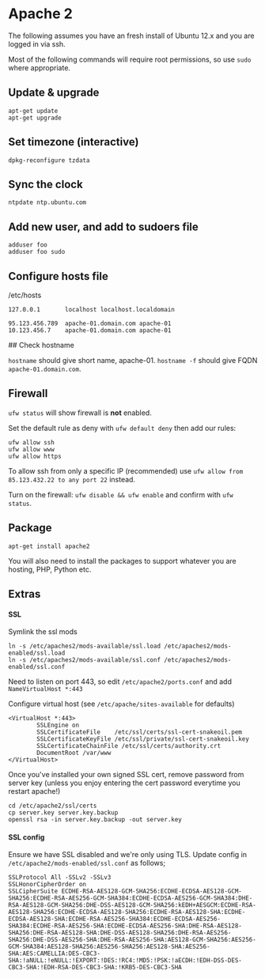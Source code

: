 # Apache 2

The following assumes you have an fresh install of Ubuntu 12.x and you are logged in via ssh.

Most of the following commands will require root permissions, so use `sudo` where appropriate.

## Update & upgrade

```
apt-get update
apt-get upgrade
```

## Set timezone (interactive)

`dpkg-reconfigure tzdata`

## Sync the clock

`ntpdate ntp.ubuntu.com`

## Add new user, and add to sudoers file
```
adduser foo
adduser foo sudo
```

## Configure hosts file

/etc/hosts

```
127.0.0.1       localhost localhost.localdomain

95.123.456.789  apache-01.domain.com apache-01
10.123.456.7    apache-01.domain.com apache-01
```

## Check hostname

`hostname` should give short name, apache-01. `hostname -f` should give FQDN `apache-01.domain.com`.

## Firewall

`ufw status` will show firewall is <strong>not</strong> enabled.

Set the default rule as deny with `ufw default deny` then add our rules:

```
ufw allow ssh
ufw allow www
ufw allow https
```

To allow ssh from only a specific IP (recommended) use `ufw allow from 85.123.432.22 to any port 22` instead.

Turn on the firewall: `ufw disable && ufw enable` and confirm with `ufw status`.

## Package

```
apt-get install apache2
```

You will also need to install the packages to support whatever you are hosting, PHP, Python etc.

## Extras

#### SSL

Symlink the ssl mods

```
ln -s /etc/apaches2/mods-available/ssl.load /etc/apaches2/mods-enabled/ssl.load
ln -s /etc/apaches2/mods-available/ssl.conf /etc/apaches2/mods-enabled/ssl.conf
```

Need to listen on port 443, so edit `/etc/apache2/ports.conf` and add `NameVirtualHost *:443`

Configure virtual host (see `/etc/apache/sites-available` for defaults)

```
<VirtualHost *:443>
        SSLEngine on
        SSLCertificateFile    /etc/ssl/certs/ssl-cert-snakeoil.pem
        SSLCertificateKeyFile /etc/ssl/private/ssl-cert-snakeoil.key
        SSLCertificateChainFile /etc/ssl/certs/authority.crt
        DocumentRoot /var/www
</VirtualHost>
```

Once you've installed your own signed SSL cert, remove password from server key (unless you enjoy entering the cert password everytime you restart apache!)

```
cd /etc/apache2/ssl/certs
cp server.key server.key.backup
openssl rsa -in server.key.backup -out server.key
```

#### SSL config

Ensure we have SSL disabled and we're only using TLS. Update config in `/etc/apache2/mods-enabled/ssl.conf` as follows;

```
SSLProtocol All -SSLv2 -SSLv3
SSLHonorCipherOrder on
SSLCipherSuite ECDHE-RSA-AES128-GCM-SHA256:ECDHE-ECDSA-AES128-GCM-SHA256:ECDHE-RSA-AES256-GCM-SHA384:ECDHE-ECDSA-AES256-GCM-SHA384:DHE-RSA-AES128-GCM-SHA256:DHE-DSS-AES128-GCM-SHA256:kEDH+AESGCM:ECDHE-RSA-AES128-SHA256:ECDHE-ECDSA-AES128-SHA256:ECDHE-RSA-AES128-SHA:ECDHE-ECDSA-AES128-SHA:ECDHE-RSA-AES256-SHA384:ECDHE-ECDSA-AES256-SHA384:ECDHE-RSA-AES256-SHA:ECDHE-ECDSA-AES256-SHA:DHE-RSA-AES128-SHA256:DHE-RSA-AES128-SHA:DHE-DSS-AES128-SHA256:DHE-RSA-AES256-SHA256:DHE-DSS-AES256-SHA:DHE-RSA-AES256-SHA:AES128-GCM-SHA256:AES256-GCM-SHA384:AES128-SHA256:AES256-SHA256:AES128-SHA:AES256-SHA:AES:CAMELLIA:DES-CBC3-SHA:!aNULL:!eNULL:!EXPORT:!DES:!RC4:!MD5:!PSK:!aECDH:!EDH-DSS-DES-CBC3-SHA:!EDH-RSA-DES-CBC3-SHA:!KRB5-DES-CBC3-SHA
```
